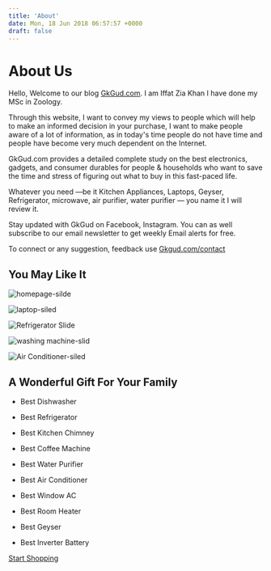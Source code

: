 ```yaml
---
title: 'About'
date: Mon, 18 Jun 2018 06:57:57 +0000
draft: false
---
```


About Us
========

Hello, Welcome to our blog [GkGud.com](https://www.gkgud.com). I am Iffat Zia Khan I have done my MSc in Zoology.

Through this website, I want to convey my views to people which will help to make an informed decision in your purchase, I want to make people aware of a lot of information, as in today's time people do not have time and people have become very much dependent on the Internet.

GkGud.com provides a detailed complete study on the best electronics, gadgets, and consumer durables for people & households who want to save the time and stress of figuring out what to buy in this fast-paced life.

Whatever you need —be it Kitchen Appliances, Laptops, Geyser, Refrigerator, microwave, air purifier, water purifier — you name it I will review it.

Stay updated with GkGud on Facebook, Instagram. You can as well subscribe to our email newsletter to get weekly Email alerts for free.

To connect or any suggestion, feedback use [Gkgud.com/contact](https://www.gkgud.com/contact)

You May Like It
---------------

![homepage-silde](https://www.gkgud.com/wp-content/uploads/elementor/thumbs/homepage-silde-oyllmv7wyyd8yzvcwy4a06q3myx7xrn2pjecd87klc.jpg)

![laptop-siled](https://www.gkgud.com/wp-content/uploads/elementor/thumbs/laptop-siled-oyllkgqri72vavcyxwqlmsjozirg9m3rpndo7rrshs.jpg)

![Refrigerator Slide](https://www.gkgud.com/wp-content/uploads/elementor/thumbs/Refrigerator-Slide-oyllkholp145mhblsf587ab5kwmthb7i1s15p1qebk.jpg)

![washing machine-slid](https://www.gkgud.com/wp-content/uploads/elementor/thumbs/washing-machine-slid-oyllkholp145mhblsf587ab5kwmthb7i1s15p1qebk.jpg)

![Air Conditioner-siled](https://www.gkgud.com/wp-content/uploads/elementor/thumbs/Air-Conditioner-siled-oyllokbfb6ovxnem06j109b290k2u3dmlxswk7ozcw.jpg)

A Wonderful Gift For Your Family
--------------------------------

*   Best Dishwasher
*   Best Refrigerator
*   Best Kitchen Chimney
*   Best Coffee Machine
*   Best Water Purifier

*   Best Air Conditioner
*   Best Window AC
*   Best Room Heater
*   Best Geyser
*   Best Inverter Battery

[Start Shopping](#)